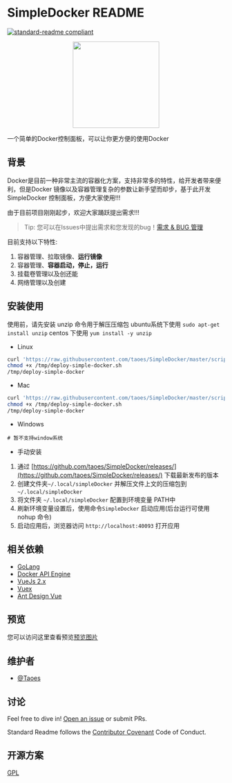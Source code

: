 # SimpleDocker README

[![standard-readme compliant](https://img.shields.io/badge/readme%20style-standard-brightgreen.svg?style=flat-square)](https://github.com/RichardLitt/standard-readme)

<div style="text-align:center">
    <img src="https://pic.zhoutao123.com/lib/simple-docker/logo.png" width="200" alt="""" >
</div>


一个简单的Docker控制面板，可以让你更方便的使用Docker



## 背景

Docker是目前一种非常主流的容器化方案，支持非常多的特性，给开发者带来便利，但是Docker 镜像以及容器管理复杂的参数让新手望而却步，基于此开发 SimpleDocker 控制面板，方便大家使用!!!


由于目前项目刚刚起步，欢迎大家踊跃提出需求!!!

> Tip: 您可以在Issues中提出需求和您发现的bug！[需求 & BUG 管理](https://github.com/taoes/SimpleDocker/issues)


目前支持以下特性:

1. 容器管理、拉取镜像、**运行镜像**
2. 容器管理、**容器启动，停止，运行**
3. 挂载卷管理以及创还能
4. 网络管理以及创建

## 安装使用

使用前，请先安装 unzip 命令用于解压压缩包 ubuntu系统下使用 `sudo apt-get install unzip`  centos 下使用 `yum install -y unzip`

+ Linux 

```sh
curl 'https://raw.githubusercontent.com/taoes/SimpleDocker/master/script/linux-deploy.sh' > /tmp/deploy-simple-docker.sh
chmod +x /tmp/deploy-simple-docker.sh
/tmp/deploy-simple-docker
```

+ Mac 
```sh
curl 'https://raw.githubusercontent.com/taoes/SimpleDocker/master/script/darwin-deploy.sh' > /tmp/deploy-simple-docker.sh
chmod +x /tmp/deploy-simple-docker.sh
/tmp/deploy-simple-docker
```

+ Windows 
```shell script
# 暂不支持window系统
```


+ 手动安装

1. 通过 [https://github.com/taoes/SimpleDocker/releases/](https://github.com/taoes/SimpleDocker/releases/) 下载最新发布的版本
2. 创建文件夹`~/.local/simpleDocker` 并解压文件上文的压缩包到 `~/.local/simpleDocker`
3. 将文件夹 `~/.local/simpleDocker` 配置到环境变量 PATH中
4. 刷新环境变量设置后，使用命令`SimpleDocker` 启动应用(后台运行可使用 nohup 命令)
5. 启动应用后，浏览器访问 `http://localhost:40093` 打开应用



## 相关依赖

- [GoLang](https://golang.org/)
- [Docker API Engine](https://docs.docker.com/engine/api/sdk/)
- [VueJs 2.x](https://vuejs.org/)
- [Vuex](https://vuex.vuejs.org/) 
- [Ant Design Vue](https://www.antdv.com/docs/vue/introduce-cn/) 

## 预览

您可以访问这里查看预览[预览图片](./PREVIEW.md)


## 维护者

+ [@Taoes](https://github.com/taoes)

## 讨论

Feel free to dive in! [Open an issue](https://github.com/taoes/SimpleDocker/issues/new) or submit PRs.

Standard Readme follows the [Contributor Covenant](http://contributor-covenant.org/version/1/3/0/) Code of Conduct.



## 开源方案

[GPL](./LICENSE)
